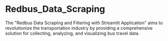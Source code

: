 # Redbus_Data_Scraping
The "Redbus Data Scraping and Filtering with Streamlit Application" aims to revolutionize the transportation industry by providing a comprehensive solution for collecting, analyzing, and visualizing bus travel data. 
